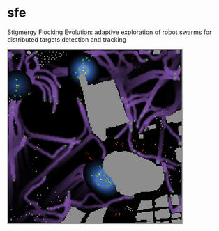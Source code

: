 # sfe
Stigmergy Flocking Evolution: adaptive exploration of robot swarms for distributed targets detection and tracking

![snapshot](https://github.com/mlpi-unipi/sfe/blob/master/snapshot.png)
